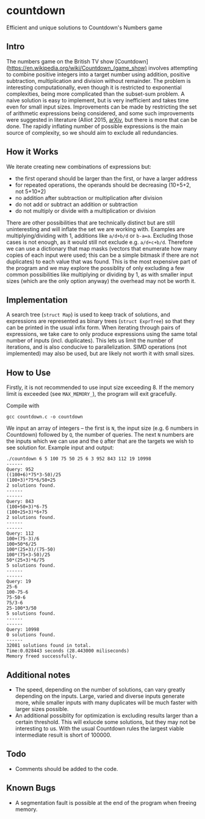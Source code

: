 # countdown
Efficient and unique solutions to Countdown's Numbers game

## Intro
The numbers game on the British TV show [Countdown](https://en.wikipedia.org/wiki/Countdown_(game_show)
involves attempting to combine positive integers into a target number
using addition, positive subtraction, multiplication and division
without remainder. The problem is interesting computationally, even though
it is restricted to exponential complexities, being more complicated than
the subset-sum problem. A naive solution is easy to implement, but is
very inefficient and takes time even for small input sizes. Improvements
can be made by restricting the set of arithmetic expressions being considered,
and some such improvements were suggested in literature (Alliot 2015,
[arXiv](https://arxiv.org/abs/1502.05450), but there is more that can be done.
The rapidly inflating number of possible expressions is the main source
of complexity, so we should aim to exclude all redundancies.

## How it Works
We iterate creating new combinations of expressions but:
- the first operand should be larger than the first, or have a larger address
- for repeated operations, the operands should be decreasing (10+5+2, not 5+10+2)
- no addition after subtraction or multiplication after division
- do not add or subtract an addition or subtraction
- do not multiply or divide with a multiplication or division

There are other possibilities that are technically distinct but are still 
uninteresting and will inflate the set we are working with. Examples are
multiplying/dividing with 1, additions like `a/d+b/d` or `b-a=a`.
Excluding those cases is not enough, as it would still not exclude e.g. `a/d+c+b/d`.
Therefore we can use a dictionary that map masks (vectors that enumerate
how many copies of each input were used; this can be a simple bitmask if
there are not duplicates) to each value that was found. This is the
most expensive part of the program and we may explore the possiblity
of only excluding a few common possibilities like multiplying or dividing by
1, as with smaller input sizes (which are the only option anyway) the
overhead may not be worth it.

## Implementation
A search tree (`struct Map`) is used to keep track of solutions, and 
expressions are represented as binary trees (`struct ExprTree`) so that 
they can be printed in the usual infix form. When iterating through pairs
of expressions, we take care to only produce expressions using the same 
total number of inputs (incl. duplicates). This lets us limit the number
of iterations, and is also conducive to parallelization. SIMD operations
(not implemented) may also be used, but are likely not worth it with 
small sizes.

## How to Use
Firstly, it is not recommended to use input size exceeding 8. If
the memory limit is exceeded (see `MAX_MEMORY_`), the program will exit gracefully.

Compile with 
```
gcc countdown.c -o countdown
```
We input an array of integers &ndash; the first is `N`, the input size
(e.g. 6 numbers in Countdown) followed by `Q`, the number of queries.
The next `N` numbers are the inputs which we can use and the `Q` after that
are the targets we wish to see solution for. Example input and output:
```
./countdown 6 5 100 75 50 25 6 3 952 843 112 19 10998
------
Query: 952
((100+6)*75*3-50)/25
(100+3)*75*6/50+25
2 solutions found.
------
------
Query: 843
(100+50+3)*6-75
(100+25+3)*6+75
2 solutions found.
------
------
Query: 112
100+(75-3)/6
100+50*6/25
100*(25+3)/(75-50)
100*(75+3-50)/25
50*(25+3)*6/75
5 solutions found.
------
------
Query: 19
25-6
100-75-6
75-50-6
75/3-6
25-100*3/50
5 solutions found.
------
------
Query: 10998
0 solutions found.
------
32081 solutions found in total.
Time:0.028443 seconds (28.443000 miliseconds)
Memory freed successfully.
```

## Additional notes
- The speed, depending on the number of solutions, can vary greatly
depending on the inputs. Large, varied and diverse inputs generate more,
while smaller inputs with many duplicates will be much faster with
larger sizes possible. 
- An additional possiblity for optimization is excluding results larger
than a certain threshold. This will exlucde some solutions, but they
may not be interesting to us. With the usual Countdown rules
the largest viable intermediate result is short of 100000.

## Todo
- Comments should be added to the code.

## Known Bugs
- A segmentation fault is possible at the end of the program when freeing
memory. 
